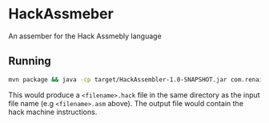 # HackAssmeber
An assember for the Hack Assmebly language

## Running
```bash
mvn package && java -cp target/HackAssembler-1.0-SNAPSHOT.jar com.renaissance.hack.assembler.App <filename>.asm
```

This would produce a `<filename>.hack` file in the same directory as the input file name (e.g `<filename>.asm` above).
The output file would contain the hack machine instructions.
